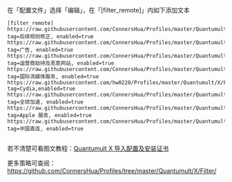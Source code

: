 在「配置文件」选择「编辑」，在「[filter_remote]」内如下添加文本

```
[filter_remote]
https://raw.githubusercontent.com/ConnersHua/Profiles/master/Quantumult/X/Filter/Unbreak.list, tag=后续规则修正, enabled=true
https://raw.githubusercontent.com/ConnersHua/Profiles/master/Quantumult/X/Filter/Advertising.list, tag=广告, enabled=true
https://raw.githubusercontent.com/ConnersHua/Profiles/master/Quantumult/X/Filter/Hijacking.list, tag=运营商劫持及恶意网站, enabled=true
https://raw.githubusercontent.com/ConnersHua/Profiles/master/Quantumult/X/Filter/GlobalMedia.list, tag=国际流媒体服务, enabled=true
https://raw.githubusercontent.com/hw0220/Profiles/master/Quantumult/X/Filter/Cydia.list, tag=Cydia,enabled=true
https://raw.githubusercontent.com/ConnersHua/Profiles/master/Quantumult/X/Filter/Global.list, tag=全球加速, enabled=true
https://raw.githubusercontent.com/ConnersHua/Profiles/master/Quantumult/X/Filter/Apple.list, tag=Apple 服务, enabled=true
https://raw.githubusercontent.com/ConnersHua/Profiles/master/Quantumult/X/Filter/China.list, tag=中国直连, enabled=true


```

若不清楚可看图文教程：[Quantumult X 导入配置及安装证书](https://medium.com/circumvention-technology/import-profile-on-quantumult-x-6dca41b597d8)

更多策略可查阅：https://github.com/ConnersHua/Profiles/tree/master/Quantumult/X/Filter/
